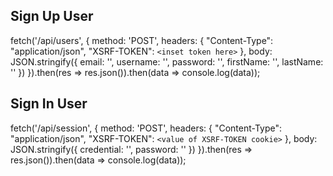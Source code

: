
## Sign Up User
fetch('/api/users', {
  method: 'POST',
  headers: {
    "Content-Type": "application/json",
    "XSRF-TOKEN": `<inset token here>`
  },
  body: JSON.stringify({
    email: '',
    username: '',
    password: '',
    firstName: '',
    lastName: ''
  })
}).then(res => res.json()).then(data => console.log(data));

## Sign In User
fetch('/api/session', {
  method: 'POST',
  headers: {
    "Content-Type": "application/json",
    "XSRF-TOKEN": `<value of XSRF-TOKEN cookie>`
  },
  body: JSON.stringify({ credential: '', password: '' })
}).then(res => res.json()).then(data => console.log(data));
